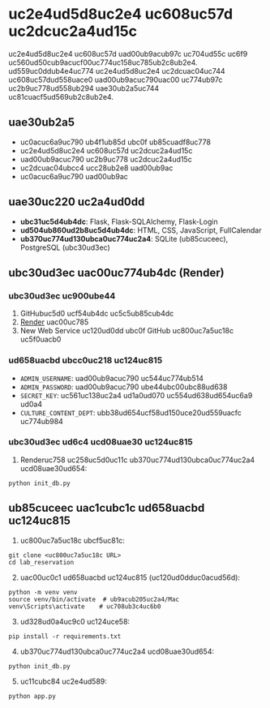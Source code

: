 # uc2e4ud5d8uc2e4 uc608uc57d uc2dcuc2a4ud15c

uc2e4ud5d8uc2e4 uc608uc57d uad00ub9acub97c uc704ud55c uc6f9 uc560ud50cub9acucf00uc774uc158uc785ub2c8ub2e4. ud559uc0ddub4e4uc774 uc2e4ud5d8uc2e4 uc2dcuac04uc744 uc608uc57dud558uace0 uad00ub9acuc790uac00 uc774ub97c uc2b9uc778ud558ub294 uae30ub2a5uc744 uc81cuacf5ud569ub2c8ub2e4.

## uae30ub2a5

- uc0acuc6a9uc790 ub4f1ub85d ubc0f ub85cuadf8uc778
- uc2e4ud5d8uc2e4 uc608uc57d uc2dcuc2a4ud15c
- uad00ub9acuc790 uc2b9uc778 uc2dcuc2a4ud15c
- uc2dcuac04ubcc4 ucc28ub2e8 uad00ub9ac
- uc0acuc6a9uc790 uad00ub9ac

## uae30uc220 uc2a4ud0dd

- **ubc31uc5d4ub4dc**: Flask, Flask-SQLAlchemy, Flask-Login
- **ud504ub860ud2b8uc5d4ub4dc**: HTML, CSS, JavaScript, FullCalendar
- **ub370uc774ud130ubca0uc774uc2a4**: SQLite (ub85cuceec), PostgreSQL (ubc30ud3ec)

## ubc30ud3ec uac00uc774ub4dc (Render)

### ubc30ud3ec uc900ube44

1. GitHubuc5d0 ucf54ub4dc uc5c5ub85cub4dc
2. [Render](https://render.com/) uac00uc785
3. New Web Service uc120ud0dd ubc0f GitHub uc800uc7a5uc18c uc5f0uacb0

### ud658uacbd ubcc0uc218 uc124uc815

- `ADMIN_USERNAME`: uad00ub9acuc790 uc544uc774ub514
- `ADMIN_PASSWORD`: uad00ub9acuc790 ube44ubc00ubc88ud638
- `SECRET_KEY`: uc561uc138uc2a4 ud1a0ud070 uc554ud638ud654uc6a9 ud0a4
- `CULTURE_CONTENT_DEPT`: ubb38ud654ucf58ud150uce20ud559uacfc uc774ub984

### ubc30ud3ec ud6c4 ucd08uae30 uc124uc815

1. Renderuc758 uc258uc5d0uc11c ub370uc774ud130ubca0uc774uc2a4 ucd08uae30ud654:
```
python init_db.py
```

## ub85cuceec uac1cubc1c ud658uacbd uc124uc815

1. uc800uc7a5uc18c ubcf5uc81c:
```
git clone <uc800uc7a5uc18c URL>
cd lab_reservation
```

2. uac00uc0c1 ud658uacbd uc124uc815 (uc120ud0dduc0acud56d):
```
python -m venv venv
source venv/bin/activate  # ub9acub205uc2a4/Mac
venv\Scripts\activate    # uc708ub3c4uc6b0
```

3. ud328ud0a4uc9c0 uc124uce58:
```
pip install -r requirements.txt
```

4. ub370uc774ud130ubca0uc774uc2a4 ucd08uae30ud654:
```
python init_db.py
```

5. uc11cubc84 uc2e4ud589:
```
python app.py
```
